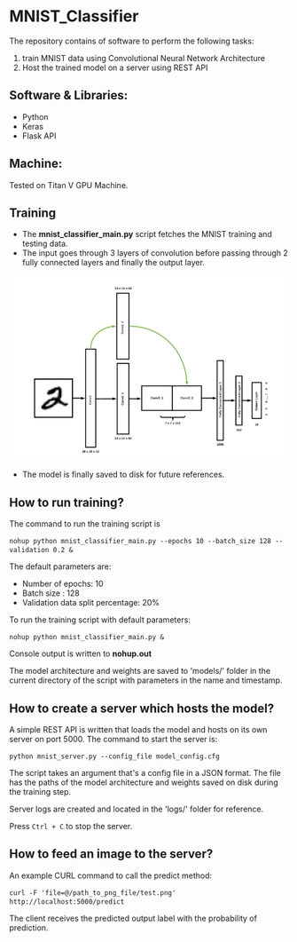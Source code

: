 # MNIST_Classifier

The repository contains of software to perform the following tasks:

1. train MNIST data using Convolutional Neural Network Architecture
2. Host the trained model on a server using REST API

## Software & Libraries:

- Python
- Keras
- Flask API

## Machine:

Tested on Titan V GPU Machine. 

## Training

- The **mnist_classifier_main.py** script fetches the MNIST training and testing data.
- The input goes through 3 layers of convolution before passing through 2 fully connected layers and finally the output layer.

![Alt text](images/arch.png?raw=true "Title")

- The model is finally saved to disk for future references.

## How to run training?

The command to run the training script is

```
nohup python mnist_classifier_main.py --epochs 10 --batch_size 128 --validation 0.2 &
```

The default parameters are:
- Number of epochs: 10
- Batch size : 128
- Validation data split percentage: 20%

To run the training script with default parameters:

```
nohup python mnist_classifier_main.py &
```

Console output is written to **nohup.out**

The model architecture and weights are saved to 'models/' folder in the current directory of the script with parameters in the name and timestamp. 


## How to create a server which hosts the model?

A simple REST API is written that loads the model and hosts on its own server on port 5000.
The command to start the server is:

```
python mnist_server.py --config_file model_config.cfg
```

The script takes an argument that's a config file in a JSON format. The file has the paths of the model architecture and weights saved on disk during the training step. 

Server logs are created and located in the 'logs/' folder for reference.

Press ``` Ctrl + C ``` to stop the server. 

## How to feed an image to the server?

An example CURL command to call the predict method:

```
curl -F 'file=@/path_to_png_file/test.png' http://localhost:5000/predict
```

The client receives the predicted output label with the probability of prediction.




